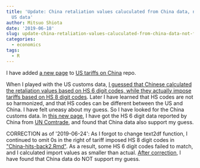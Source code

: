 ```yaml
---
title: 'Update: China retaliation values caluculated from China data, not from the
  US data'
author: Mitsuo Shiota
date: '2019-06-18'
slug: update-china-retaliation-values-caluculated-from-china-data-not-from-the-us-data
categories:
  - economics
tags:
  - R
---
```


I have added [a new page](https://github.com/mitsuoxv/us-tariffs-on-china/blob/master/China-hits-back2.md) to [US tariffs on China](https://github.com/mitsuoxv/us-tariffs-on-china) repo.

When I played with the US customs data, [I guessed that Chinese calculated the retaliation values based on HS 6 digit codes, while they actually impose tariffs based on HS 8 digit codes](https://github.com/mitsuoxv/us-tariffs-on-china/blob/master/China-hits-back.md). Later I have learned that HS codes are not so harmonized, and that HS codes can be different between the US and China. I have felt uneasy about my guess. So I have looked for the China customs data. In [this new page](https://github.com/mitsuoxv/us-tariffs-on-china/blob/master/China-hits-back2.md), I have got the HS 6 digit data reported by China from [UN Comtrade](https://comtrade.un.org/), and found that China data also support my guess.

CORRECTION as of '2019-06-24': As I forgot to change text2df function, I continued to omit 0s in the right of tariff imposed HS 8 digit codes in ["China-hits-back2.Rmd"](https://github.com/mitsuoxv/us-tariffs-on-china/blob/master/China-hits-back2.Rmd). As a result, some HS 6 digit codes failed to match, and I calculated import values as smaller than actual. [After correction](https://github.com/mitsuoxv/us-tariffs-on-china/blob/master/China-hits-back3.md), I have found that China data do NOT support my guess.
